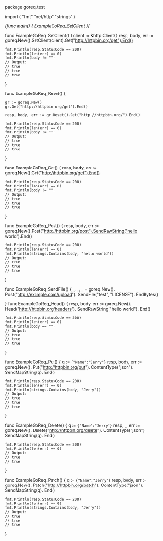 package goreq_test

import (
	"fmt"
	"net/http"
	"strings"
)

/*func main() {
	ExampleGoReq_SetClient
}*/

func ExampleGoReq_SetClient() {
	client := &http.Client{}
	resp, body, err := goreq.New().SetClient(client).Get("http://httpbin.org/get").End()

	fmt.Println(resp.StatusCode == 200)
	fmt.Println(len(err) == 0)
	fmt.Println(body != "")
	// Output:
	// true
	// true
	// true
}

func ExampleGoReq_Reset() {

	gr := goreq.New()
	gr.Get("http://httpbin.org/get").End()

	resp, body, err := gr.Reset().Get("http://httpbin.org/").End()

	fmt.Println(resp.StatusCode == 200)
	fmt.Println(len(err) == 0)
	fmt.Println(body != "")
	// Output:
	// true
	// true
	// true
}

func ExampleGoReq_Get() {
	resp, body, err := goreq.New().Get("http://httpbin.org/get").End()

	fmt.Println(resp.StatusCode == 200)
	fmt.Println(len(err) == 0)
	fmt.Println(body != "")
	// Output:
	// true
	// true
	// true
}

func ExampleGoReq_Post() {
	resp, body, err := goreq.New().Post("http://httpbin.org/post").SendRawString("hello world").End()

	fmt.Println(resp.StatusCode == 200)
	fmt.Println(len(err) == 0)
	fmt.Println(strings.Contains(body, "hello world"))
	// Output:
	// true
	// true
	// true
}

func ExampleGoReq_SendFile() {
	_, _, _ = goreq.New().
		Post("http://example.com/upload").
		SendFile("test", "LICENSE").
		EndBytes()

}
func ExampleGoReq_Head() {
	resp, body, err := goreq.New().
		Head("http://httpbin.org/headers").
		SendRawString("hello world").
		End()

	fmt.Println(resp.StatusCode == 200)
	fmt.Println(len(err) == 0)
	fmt.Println(body == "")
	// Output:
	// true
	// true
	// true
}

func ExampleGoReq_Put() {
	q := `{"Name":"Jerry"}`
	resp, body, err := goreq.New().
		Put("http://httpbin.org/put").
		ContentType("json").
		SendMapString(q).
		End()

	fmt.Println(resp.StatusCode == 200)
	fmt.Println(len(err) == 0)
	fmt.Println(strings.Contains(body, "Jerry"))
	// Output:
	// true
	// true
	// true
}

func ExampleGoReq_Delete() {
	q := `{"Name":"Jerry"}`
	resp, _, err := goreq.New().
		Delete("http://httpbin.org/delete").
		ContentType("json").
		SendMapString(q).
		End()

	fmt.Println(resp.StatusCode == 200)
	fmt.Println(len(err) == 0)
	// Output:
	// true
	// true
}

func ExampleGoReq_Patch() {
	q := `{"Name":"Jerry"}`
	resp, body, err := goreq.New().
		Patch("http://httpbin.org/patch").
		ContentType("json").
		SendMapString(q).
		End()

	fmt.Println(resp.StatusCode == 200)
	fmt.Println(len(err) == 0)
	fmt.Println(strings.Contains(body, "Jerry"))
	// Output:
	// true
	// true
	// true
}
